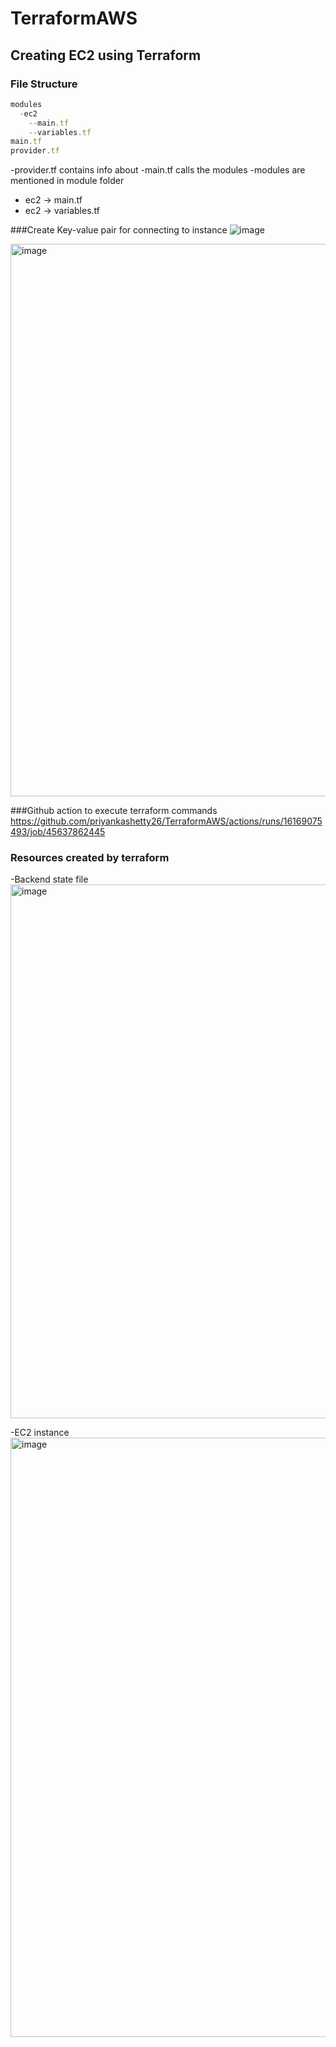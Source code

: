 # TerraformAWS
## Creating EC2 using Terraform
### File Structure
```javascript
modules
  -ec2
    --main.tf
    --variables.tf
main.tf
provider.tf
```


-provider.tf contains info about
-main.tf calls the modules
-modules are mentioned in module folder
- ec2 -> main.tf
- ec2 -> variables.tf

###Create Key-value pair for connecting to instance
![image](https://github.com/user-attachments/assets/64041c0a-7d96-4cd4-8834-9b1417dba9c3)

<img width="884" alt="image" src="https://github.com/user-attachments/assets/a30fa662-1b55-4efe-8f0b-06f9be54e319" />

###Github action to execute terraform commands
https://github.com/priyankashetty26/TerraformAWS/actions/runs/16169075493/job/45637862445

### Resources created by terraform
-Backend state file
<img width="854" alt="image" src="https://github.com/user-attachments/assets/a98b1b0b-5b09-4b7b-b461-8ac045470d01" />

-EC2 instance
<img width="959" alt="image" src="https://github.com/user-attachments/assets/fbfbe8d7-8d4c-4919-b0b2-f62457174018" />



